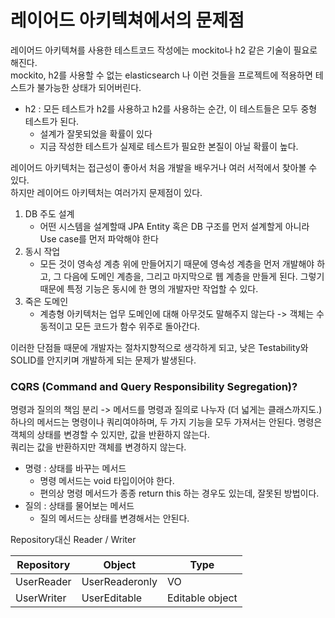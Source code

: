 # 레이어드 아키텍쳐에서의 문제점
레이어드 아키텍쳐를 사용한 테스트코드 작성에는 mockito나 h2 같은 기술이 필요로 해진다.  
mockito, h2를 사용할 수 없는 elasticsearch 나 이런 것들을 프로젝트에 적용하면  테스트가 불가능한 상태가 되어버린다.

- h2 : 모든 테스트가 h2를 사용하고 h2를 사용하는 순간, 이 테스트들은 모두 중형 테스트가 된다.
    - 설계가 잘못되었을 확률이 있다
    - 지금 작성한 테스트가 실제로 테스트가 필요한 본질이 아닐 확률이 높다.


레이어드 아키텍처는 접근성이 좋아서 처음 개발을 배우거나 여러 서적에서 찾아볼 수 있다.   
하지만 레이어드 아키텍처는 여러가지 문제점이 있다.
1. DB 주도 설계
    - 어떤 시스템을 설계할때 JPA Entity 혹은 DB 구조를 먼저 설계할게 아니라 Use case를 먼저 파악해야 한다  
2. 동시 작업
    - 모든 것이 영속성 계층 위에 만들어지기 때문에 영속성 계층을 먼저 개발해야 하고, 그 다음에 도메인 계층을, 그리고 마지막으로 웹 계층을 만들게 된다. 그렇기 때문에 특정 기능은 동시에 한 명의 개발자만 작업할 수 있다.
3. 죽은 도메인
    - 계층형 아키텍처는 업무 도메인에 대해 아무것도 말해주지 않는다 -> 객체는 수동적이고 모든 코드가 함수 위주로 돌아간다.

이러한 단점들 때문에 개발자는 절차지향적으로 생각하게 되고, 낮은 Testability와 SOLID를 안지키며 개발하게 되는 문제가 발생된다.


### CQRS (Command and Query Responsibility Segregation)?
명령과 질의의 책임 분리 -> 메서드를 명령과 질의로 나누자 (더 넓게는 클래스까지도.)  
하나의 메서드는 명령이나 쿼리여야하며, 두 가지 기능을 모두 가져서는 안된다. 명령은 객체의 상태를 변경할 수 있지만, 값을 반환하지 않는다.  
쿼리는 값을 반환하지만 객체를 변경하지 않는다.

- 명령 : 상태를 바꾸는 메서드
  - 명령 메서드는 void 타입이어야 한다.
  - 편의상 명령 메서드가 종종 return this 하는 경우도 있는데, 잘못된 방법이다.
- 질의 : 상태를 물어보는 메서드
  - 질의 메서드는 상태를 변경해서는 안된다.
  
Repository대신 Reader / Writer   

| Repository | Object        | Type            |
|------------|---------------|-----------------|
| UserReader | UserReaderonly | VO              |
| UserWriter | UserEditable  | Editable object |